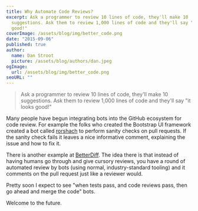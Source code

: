```yaml
---
title: Why Automate Code Reviews?
excerpt: Ask a programmer to review 10 lines of code, they'll make 10
  suggestions. Ask them to review 1,000 lines of code and they'll say "it looks
  good!"
coverImage: /assets/blog/img/better_code.png
date: "2015-09-06"
published: true
author:
  name: Dan Stroot
  picture: /assets/blog/authors/dan.jpeg
ogImage:
  url: /assets/blog/img/better_code.png
seoURL: ""
---
```


>Ask a programmer to review 10 lines of code, they'll make 10 suggestions. Ask them to review 1,000 lines of code and they'll say "it looks good!"

Many people have begun integrating bots into the GitHub ecosystem for code review. For example the folks who created the Bootstrap UI framework created a bot called [rorshach](https://github/twbs/rorshach) to perform sanity checks on pull requests. If the sanity check fails it leaves a nice informative comment, explaining the issue and how to fix it.

There is another example at [BetterDiff](https://betterdiff.com/). The idea there is that instead of having humans go through and give cursory reviews, you have a round of automated review by bots (using normal, industry-standard tooling) and it comments on the pull request just like a reviewer would.

Pretty soon I expect to see "when tests pass, and code reviews pass, then go ahead and merge the code" bots.

Welcome to the future.
